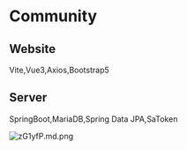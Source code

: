 # Community

## Website

Vite,Vue3,Axios,Bootstrap5

## Server

SpringBoot,MariaDB,Spring Data JPA,SaToken

![zG1yfP.md.png](https://s1.ax1x.com/2022/11/24/zG1yfP.md.png)